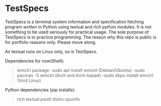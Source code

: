 # TestSpecs
TestSpecs is a terminal system information and specification fetching program written in Python using textual and rich python modules. It is not something to be used seriously for practical usage. The sole purpose of TestSpecs is to practice programming. The reason why this repo is public is for portfolio reasons only.
Please move along.




As textual runs on Linux only, so is TestSpecs.

Dependencies for now(Shell):
>wmctrl package
  -sudo apt install wmctrl (Debian/Ubuntu)
  -sudo pacman -S wmctrl (Arch and Arch-based)
  -sudo xbps-install wmctrl (Void Linux)
 
 Python dependencies (pip installs):
 >rich
 >textual
 >psutil
 >distro
 >cpuinfo

